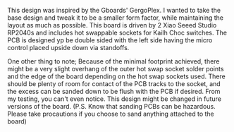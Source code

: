 This design was inspired by the Gboards' GergoPlex. I wanted to take the base design and tweak it to be a smaller form factor, while maintaining the layout as much as possible. This board is driven by 2 Xiao Seeed Studio RP2040s and includes hot swappable sockets for Kailh Choc switches. The PCB is designed yp be double sided with the left side having the micro control placed upside down via standoffs.

One other thing to note; Because of the minimal footprint achieved, there might be a very slight overhang of the outer hot swap socket solder points and the edge of the board depending on the hot swap sockets used. There should be plenty of room for contact of the PCB tracks to the socket, and the excess can be sanded down to be flush with the PCB if desired. From my testing, you can't even notice. This design might be changed in future versions of the board. (P.S. Know that sanding PCBs can be hazardous. Please take procautions if you choose to sand anything attached to the board)
 
